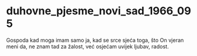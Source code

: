 # duhovne_pjesme_novi_sad_1966_095
Gospoda kad moga imam samo ja, kad se srce sjeća toga, što On vjeran meni da, ne znam tad za žalost, već osjećam uvijek ljubav, radost.